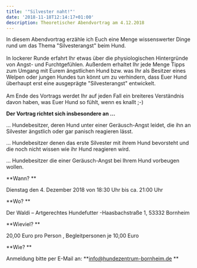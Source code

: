 ```yaml
---
title: '"Silvester naht!"'
date: '2018-11-18T12:14:17+01:00'
description: Theoretischer Abendvortrag am 4.12.2018
---
```

In diesem Abendvortrag erzähle ich Euch eine Menge wissenswerter Dinge rund um das Thema "Silvesterangst" beim Hund.  \
\
In lockerer Runde erfahrt Ihr etwas über die physiologischen Hintergründe von Angst- und Furchtgefühlen. Außerdem erhaltet Ihr jede Menge Tipps zum Umgang mit Eurem ängstlichen Hund bzw. was Ihr als Besitzer eines Welpen oder jungen Hundes tun könnt um zu verhindern, dass Euer Hund überhaupt erst eine ausgeprägte "Silvesterangst" entwickelt. \
\
Am Ende des Vortrags werdet Ihr auf jeden Fall ein breiteres Verständnis davon haben, was Euer Hund so fühlt, wenn es knallt ;-)





**Der Vortrag richtet sich insbesondere an …**

… Hundebesitzer, deren Hund unter einer Geräusch-Angst leidet, die ihn an Silvester ängstlich oder gar panisch reagieren lässt. 

… Hundebesitzer denen das erste Silvester mit ihrem Hund bevorsteht und die noch nicht wissen wie ihr Hund reagieren wird. 

… Hundebesitzer die einer Geräusch-Angst bei Ihrem Hund vorbeugen wollen.

 



**Wann?**

Dienstag den 4. Dezember 2018 von 18:30 Uhr bis ca. 21:00 Uhr

**Wo?**

Der Waldi – Artgerechtes Hundefutter -Haasbachstraße 1, 53332 Bornheim

**Wieviel?**

20,00 Euro pro Person, Begleitpersonen je 10,00 Euro 

**Wie?**

Anmeldung bitte per E-Mail an: **info@hundezentrum-bornheim.de **
